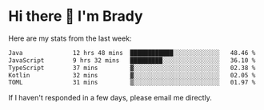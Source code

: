 # Hi there 👋 I'm Brady

Here are my stats from the last week:
<!--START_SECTION:waka-->

```txt
Java              12 hrs 48 mins  ████████████░░░░░░░░░░░░░   48.46 %
JavaScript        9 hrs 32 mins   █████████░░░░░░░░░░░░░░░░   36.10 %
TypeScript        37 mins         ▓░░░░░░░░░░░░░░░░░░░░░░░░   02.38 %
Kotlin            32 mins         ▓░░░░░░░░░░░░░░░░░░░░░░░░   02.05 %
TOML              31 mins         ▒░░░░░░░░░░░░░░░░░░░░░░░░   01.97 %
```

<!--END_SECTION:waka-->

If I haven't responded in a few days, please email me directly. 
